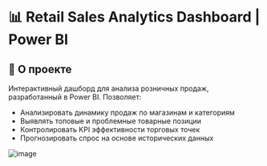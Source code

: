 # 📊 Retail Sales Analytics Dashboard | Power BI

## 🌟 О проекте

Интерактивный дашборд для анализа розничных продаж, разработанный в Power BI. Позволяет:

- Анализировать динамику продаж по магазинам и категориям
- Выявлять топовые и проблемные товарные позиции
- Контролировать KPI эффективности торговых точек
- Прогнозировать спрос на основе исторических данных

![image](https://github.com/user-attachments/assets/1c68c086-5b01-4226-9fa5-ccb63839b044)
